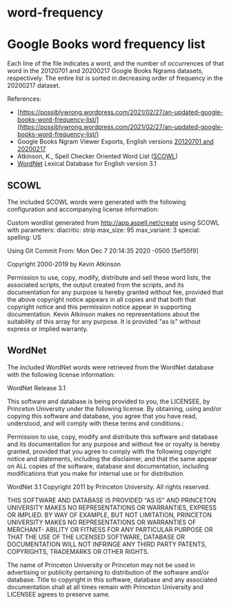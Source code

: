 # word-frequency
Google Books word frequency list
================================

Each line of the file indicates a word, and the number of occurrences of
that word in the 20120701 and 20200217 Google Books Ngrams datasets,
respectively. The entire list is sorted in decreasing order of frequency
in the 20200217 dataset.

References:

* [https://possiblywrong.wordpress.com/2021/02/27/an-updated-google-books-word-frequency-list/](https://possiblywrong.wordpress.com/2021/02/27/an-updated-google-books-word-frequency-list/)
* Google Books Ngram Viewer Exports, English versions [20120701 and 20200217](https://storage.googleapis.com/books/ngrams/books/datasetsv3.html)
* Atkinson, K., Spell Checker Oriented Word List ([SCOWL](http://wordlist.aspell.net/))
* [WordNet](https://wordnet.princeton.edu/) Lexical Database for English version 3.1

## SCOWL

The included SCOWL words were generated with the following configuration
and accompanying license information:

Custom wordlist generated from http://app.aspell.net/create using SCOWL
with parameters:
  diacritic: strip
  max_size: 95
  max_variant: 3
  special: <none>
  spelling: US

Using Git Commit From: Mon Dec 7 20:14:35 2020 -0500 [5ef55f9]

Copyright 2000-2019 by Kevin Atkinson

  Permission to use, copy, modify, distribute and sell these word
  lists, the associated scripts, the output created from the scripts,
  and its documentation for any purpose is hereby granted without fee,
  provided that the above copyright notice appears in all copies and
  that both that copyright notice and this permission notice appear in
  supporting documentation. Kevin Atkinson makes no representations
  about the suitability of this array for any purpose. It is provided
  "as is" without express or implied warranty.

## WordNet

The included WordNet words were retrieved from the WordNet database with
the following license information:

WordNet Release 3.1

This software and database is being provided to you, the LICENSEE, by
Princeton University under the following license. By obtaining, using
and/or copying this software and database, you agree that you have
read, understood, and will comply with these terms and conditions.:

Permission to use, copy, modify and distribute this software and
database and its documentation for any purpose and without fee or
royalty is hereby granted, provided that you agree to comply with
the following copyright notice and statements, including the disclaimer,
and that the same appear on ALL copies of the software, database and
documentation, including modifications that you make for internal
use or for distribution.

WordNet 3.1 Copyright 2011 by Princeton University. All rights reserved.

THIS SOFTWARE AND DATABASE IS PROVIDED "AS IS" AND PRINCETON
UNIVERSITY MAKES NO REPRESENTATIONS OR WARRANTIES, EXPRESS OR
IMPLIED. BY WAY OF EXAMPLE, BUT NOT LIMITATION, PRINCETON
UNIVERSITY MAKES NO REPRESENTATIONS OR WARRANTIES OF MERCHANT-
ABILITY OR FITNESS FOR ANY PARTICULAR PURPOSE OR THAT THE USE
OF THE LICENSED SOFTWARE, DATABASE OR DOCUMENTATION WILL NOT
INFRINGE ANY THIRD PARTY PATENTS, COPYRIGHTS, TRADEMARKS OR
OTHER RIGHTS.

The name of Princeton University or Princeton may not be used in
advertising or publicity pertaining to distribution of the software
and/or database. Title to copyright in this software, database and
any associated documentation shall at all times remain with
Princeton University and LICENSEE agrees to preserve same.
